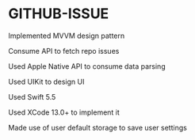 # GITHUB-ISSUE

Implemented MVVM design pattern 

Consume API to fetch repo issues

Used Apple Native API to consume data parsing

Used UIKit to design UI

Used Swift 5.5

Used XCode 13.0+ to implement it

Made use of user default storage to save user settings
